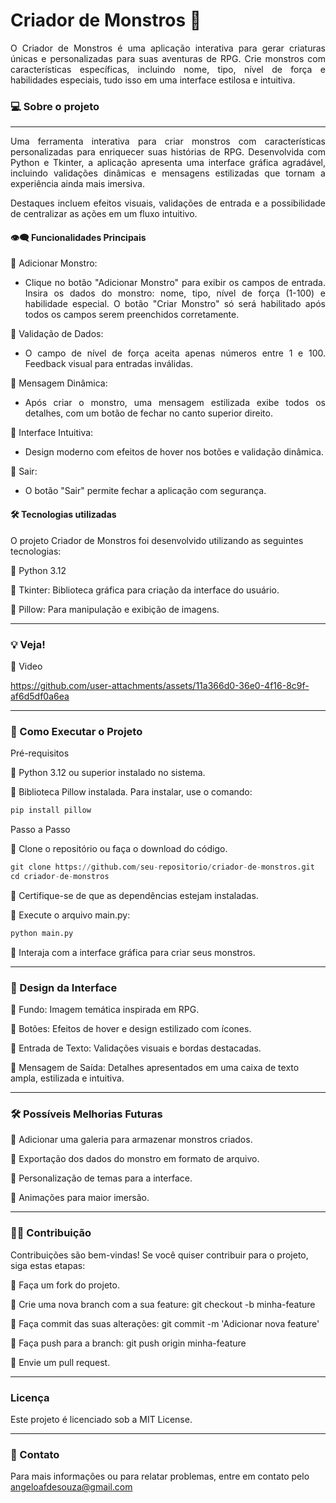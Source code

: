 # Criador de Monstros 🐉

<div align="justify">O Criador de Monstros é uma aplicação interativa para gerar criaturas únicas e personalizadas para suas aventuras de RPG. Crie monstros com características específicas, incluindo nome, tipo, nível de força e habilidades especiais, tudo isso em uma interface estilosa e intuitiva.</div>

### 💻 Sobre o projeto
---

<div align="justify"> Uma ferramenta interativa para criar monstros com características personalizadas para enriquecer suas histórias de RPG. Desenvolvida com Python e Tkinter, a aplicação apresenta uma interface gráfica agradável, incluindo validações dinâmicas e mensagens estilizadas que tornam a experiência ainda mais imersiva.

Destaques incluem efeitos visuais, validações de entrada e a possibilidade de centralizar as ações em um fluxo intuitivo. 


#### 👁️‍🗨️ Funcionalidades Principais

🔹 Adicionar Monstro:
 - Clique no botão "Adicionar Monstro" para exibir os campos de entrada.
    Insira os dados do monstro: nome, tipo, nível de força (1-100) e habilidade especial.
    O botão "Criar Monstro" só será habilitado após todos os campos serem preenchidos corretamente.

🔹 Validação de Dados:

 - O campo de nível de força aceita apenas números entre 1 e 100.
    Feedback visual para entradas inválidas.

🔹 Mensagem Dinâmica:

 - Após criar o monstro, uma mensagem estilizada exibe todos os detalhes, com um botão de fechar no canto superior direito.

🔹 Interface Intuitiva:

 - Design moderno com efeitos de hover nos botões e validação dinâmica.

🔹 Sair:

 - O botão "Sair" permite fechar a aplicação com segurança.

</div>

#### 🛠 Tecnologias utilizadas

O projeto Criador de Monstros foi desenvolvido utilizando as seguintes tecnologias:

🔹 Python 3.12

🔹 Tkinter: Biblioteca gráfica para criação da interface do usuário.

🔹 Pillow: Para manipulação e exibição de imagens.

---

### 💡 Veja!

🔹 Video

https://github.com/user-attachments/assets/11a366d0-36e0-4f16-8c9f-af6d5df0a6ea

---

### 🔧 Como Executar o Projeto
Pré-requisitos

🔹 Python 3.12 ou superior instalado no sistema.

🔹 Biblioteca Pillow instalada. Para instalar, use o comando:

```python
pip install pillow
```
Passo a Passo

🔹 Clone o repositório ou faça o download do código.
```python
git clone https://github.com/seu-repositorio/criador-de-monstros.git
cd criador-de-monstros
```
🔹 Certifique-se de que as dependências estejam instaladas.

🔹 Execute o arquivo main.py:
```python
python main.py
```
🔹 Interaja com a interface gráfica para criar seus monstros.

---

### 🎨 Design da Interface

🔹 Fundo: Imagem temática inspirada em RPG.

🔹 Botões: Efeitos de hover e design estilizado com ícones.

🔹 Entrada de Texto: Validações visuais e bordas destacadas.

🔹 Mensagem de Saída: Detalhes apresentados em uma caixa de texto ampla, estilizada e intuitiva.

---

### 🛠 Possíveis Melhorias Futuras

🔹 Adicionar uma galeria para armazenar monstros criados.

🔹 Exportação dos dados do monstro em formato de arquivo.

🔹 Personalização de temas para a interface.

🔹 Animações para maior imersão.

---


###  🤝🏻 Contribuição

Contribuições são bem-vindas! Se você quiser contribuir para o projeto, siga estas etapas:

🔹 Faça um fork do projeto.

🔹 Crie uma nova branch com a sua feature: git checkout -b minha-feature

🔹 Faça commit das suas alterações: git commit -m 'Adicionar nova feature'

🔹 Faça push para a branch: git push origin minha-feature

🔹 Envie um pull request.

---
### Licença

Este projeto é licenciado sob a MIT License.

---
### 📧 Contato
Para mais informações ou para relatar problemas, entre em contato pelo angeloafdesouza@gmail.com


